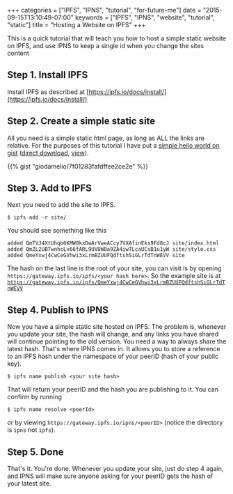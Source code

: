 +++
categories = ["IPFS", "IPNS", "tutorial", "for-future-me"]
date = "2015-09-15T13:10:49-07:00"
keywords = ["IPFS", "IPNS", "website", "tutorial", "static"]
title = "Hosting a Website on IPFS"
+++

This is a quick tutorial that will teach you how to host a simple static website on IPFS, and use IPNS to keep a single id when you change the sites content

## Step 1. Install IPFS

Install IPFS as described at [https://ipfs.io/docs/install/](https://ipfs.io/docs/install/)

## Step 2. Create a simple static site

All you need is a simple static html page, as long as ALL the links are relative. For the purposes of this tutorial I have put a [simple hello world on gist](https://gist.github.com/giodamelio/7f01283fafdffee2ce2e) ([direct download](https://gist.github.com/giodamelio/7f01283fafdffee2ce2e/archive/6c06c2e55e0d1932bfb013f806378e7fee07654b.zip), [view](http://bl.ocks.org/giodamelio/raw/7f01283fafdffee2ce2e/)).

{{% gist "giodamelio/7f01283fafdffee2ce2e" %}}

## Step 3. Add to IPFS

Next you need to add the site to IPFS.

    $ ipfs add -r site/

You should see something like this

    added QmTVJ4XtUhqb6KMW8kxDwArVweACcy7VXAfinEks9Fd8cJ site/index.html
    added QmZL2UBTwnhcLv66fARL9UV8W8a9ZA4iwTLcaUCsB1u1yW site/style.css
    added QmeYxwj4CwCeGVhwi3xLrmBZUUFQdftshSiGLrTdTnWEVV site

The hash on the last line is the root of your site, you can visit is by opening `https://gateway.ipfs.io/ipfs/<your hash here>`. So the example site is at [`https://gateway.ipfs.io/ipfs/QmeYxwj4CwCeGVhwi3xLrmBZUUFQdftshSiGLrTdTnWEVV`](https://gateway.ipfs.io/ipfs/QmeYxwj4CwCeGVhwi3xLrmBZUUFQdftshSiGLrTdTnWEVV)

## Step 4. Publish to IPNS

Now you have a simple static site hosted on IPFS. The problem is, whenever you update your site, the hash will change, and any links you have shared will continue pointing to the old version. You need a way to always share the latest hash. That's where IPNS comes in. It allows you to store a reference to an IPFS hash under the namespace of your peerID (hash of your public key).

    $ ipfs name publish <your site hash>

That will return your peerID and the hash you are publishing to it. You can confirm by running

    $ ipfs name resolve <peerId>

or by viewing `https://gateway.ipfs.io/ipns/<peerID>` (notice the directory is `ipns` not `ipfs`).

## Step 5. Done

That's it. You're done. Whenever you update your site, just do step 4 again, and IPNS will make sure anyone asking for your peerID gets the hash of your latest site.
